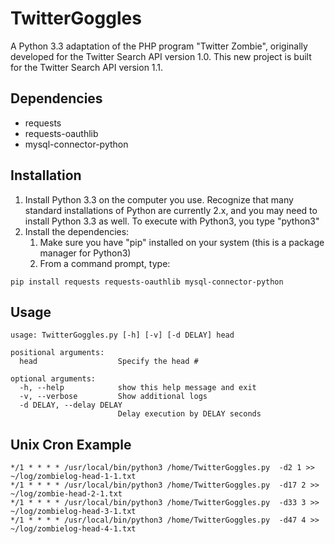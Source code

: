 TwitterGoggles
==============
A Python 3.3 adaptation of the PHP program "Twitter Zombie", originally developed for the Twitter Search API 
version 1.0. This new project is built for the Twitter Search API version 1.1.

Dependencies
------------
- requests
- requests-oauthlib
- mysql-connector-python

Installation
------------
1. Install Python 3.3 on the computer you use.  Recognize that many standard installations of Python are
   currently 2.x, and you may need to install Python 3.3 as well.  To execute with Python3, you type "python3"
2. Install the dependencies:
    1. Make sure you have "pip" installed on your system (this is a package manager for Python3)
    2. From a command prompt, type:
```
pip install requests requests-oauthlib mysql-connector-python
```
   
Usage
-----
```
usage: TwitterGoggles.py [-h] [-v] [-d DELAY] head

positional arguments:
  head                  Specify the head #

optional arguments:
  -h, --help            show this help message and exit
  -v, --verbose         Show additional logs
  -d DELAY, --delay DELAY
                        Delay execution by DELAY seconds
```

Unix Cron Example
-----------------
```
*/1 * * * * /usr/local/bin/python3 /home/TwitterGoggles.py  -d2 1 >> ~/log/zombielog-head-1-1.txt
*/1 * * * * /usr/local/bin/python3 /home/TwitterGoggles.py  -d17 2 >> ~/log/zombie-head-2-1.txt
*/1 * * * * /usr/local/bin/python3 /home/TwitterGoggles.py  -d33 3 >> ~/log/zombielog-head-3-1.txt
*/1 * * * * /usr/local/bin/python3 /home/TwitterGoggles.py  -d47 4 >> ~/log/zombielog-head-4-1.txt
```


